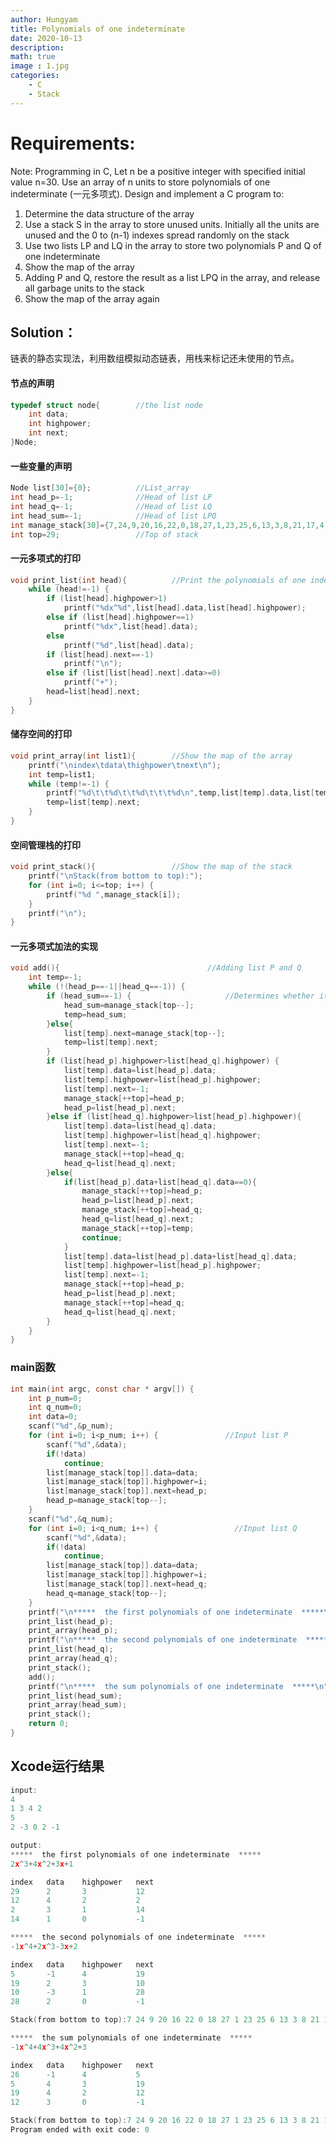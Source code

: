 ```yaml
---
author: Hungyam
title: Polynomials of one indeterminate
date: 2020-10-13
description: 
math: true
image : 1.jpg
categories:
    - C
    - Stack
---
```


# Requirements:

Note: Programming in C,
    Let n be a positive integer with specified initial value n=30. Use an array of n units to store polynomials of one indeterminate (一元多项式). Design and implement a C program to:

1. Determine the data structure of the array
2. Use a stack S in the array to store unused units. Initially all the units are unused and the 0 to
      (n-1) indexes spread randomly on the stack
3. Use two lists LP and LQ in the array to store two polynomials P and Q of one indeterminate
4. Show the map of the array
5. Adding P and Q, restore the result as a list LPQ in the array, and release all garbage units to the stack
6. Show the map of the array again

## Solution：

​	链表的静态实现法，利用数组模拟动态链表，用栈来标记还未使用的节点。

#### 节点的声明

```C
typedef struct node{        //the list node
    int data;
    int highpower;
    int next;
}Node;
```

#### 一些变量的声明

```C
Node list[30]={0};          //List_array
int head_p=-1;              //Head of list LP
int head_q=-1;              //Head of list LQ
int head_sum=-1;            //Head of list LPQ
int manage_stack[30]={7,24,9,20,16,22,0,18,27,1,23,25,6,13,3,8,21,17,4,11,15,26,5,19,10,28,29,12,2,14}; //Store unused units
int top=29;                 //Top of stack
```

#### 一元多项式的打印

```C
void print_list(int head){          //Print the polynomials of one indeterminate
    while (head!=-1) {
        if (list[head].highpower>1)
            printf("%dx^%d",list[head].data,list[head].highpower);
        else if (list[head].highpower==1)
            printf("%dx",list[head].data);
        else
            printf("%d",list[head].data);
        if (list[head].next==-1)
            printf("\n");
        else if (list[list[head].next].data>=0)
            printf("+");
        head=list[head].next;
    }
}
```

#### 储存空间的打印

```C
void print_array(int list1){        //Show the map of the array
    printf("\nindex\tdata\thighpower\tnext\n");
    int temp=list1;
    while (temp!=-1) {
        printf("%d\t\t%d\t\t%d\t\t\t%d\n",temp,list[temp].data,list[temp].highpower,list[temp].next);
        temp=list[temp].next;
    }
}
```

#### 空间管理栈的打印

```C
void print_stack(){                 //Show the map of the stack
    printf("\nStack(from bottom to top):");
    for (int i=0; i<=top; i++) {
        printf("%d ",manage_stack[i]);
    }
    printf("\n");
}
```

#### 一元多项式加法的实现

```C
void add(){                                 //Adding list P and Q
    int temp=-1;
    while (!(head_p==-1||head_q==-1)) {
        if (head_sum==-1) {                     //Determines whether it is the first node
            head_sum=manage_stack[top--];
            temp=head_sum;
        }else{
            list[temp].next=manage_stack[top--];
            temp=list[temp].next;
        }
        if (list[head_p].highpower>list[head_q].highpower) {
            list[temp].data=list[head_p].data;
            list[temp].highpower=list[head_p].highpower;
            list[temp].next=-1;
            manage_stack[++top]=head_p;
            head_p=list[head_p].next;
        }else if (list[head_q].highpower>list[head_p].highpower){
            list[temp].data=list[head_q].data;
            list[temp].highpower=list[head_q].highpower;
            list[temp].next=-1;
            manage_stack[++top]=head_q;
            head_q=list[head_q].next;
        }else{
            if(list[head_p].data+list[head_q].data==0){
                manage_stack[++top]=head_p;
                head_p=list[head_p].next;
                manage_stack[++top]=head_q;
                head_q=list[head_q].next;
                manage_stack[++top]=temp;
                continue;
            }
            list[temp].data=list[head_p].data+list[head_q].data;
            list[temp].highpower=list[head_p].highpower;
            list[temp].next=-1;
            manage_stack[++top]=head_p;
            head_p=list[head_p].next;
            manage_stack[++top]=head_q;
            head_q=list[head_q].next;
        }
    }
}
```

### main函数

```C
int main(int argc, const char * argv[]) {
    int p_num=0;
    int q_num=0;
    int data=0;
    scanf("%d",&p_num);
    for (int i=0; i<p_num; i++) {               //Input list P
        scanf("%d",&data);
        if(!data)
            continue;
        list[manage_stack[top]].data=data;
        list[manage_stack[top]].highpower=i;
        list[manage_stack[top]].next=head_p;
        head_p=manage_stack[top--];
    }
    scanf("%d",&q_num);
    for (int i=0; i<q_num; i++) {                 //Input list Q
        scanf("%d",&data);
        if(!data)
            continue;
        list[manage_stack[top]].data=data;
        list[manage_stack[top]].highpower=i;
        list[manage_stack[top]].next=head_q;
        head_q=manage_stack[top--];
    }
    printf("\n*****  the first polynomials of one indeterminate  *****\n");
    print_list(head_p);
    print_array(head_p);
    printf("\n*****  the second polynomials of one indeterminate  *****\n");
    print_list(head_q);
    print_array(head_q);
    print_stack();
    add();
    printf("\n*****  the sum polynomials of one indeterminate  *****\n");
    print_list(head_sum);
    print_array(head_sum);
    print_stack();
    return 0;
}
```

## Xcode运行结果

```C
input:
4
1 3 4 2
5
2 -3 0 2 -1

output:
*****  the first polynomials of one indeterminate  *****
2x^3+4x^2+3x+1

index	data	highpower	next
29		2		3			12
12		4		2			2
2		3		1			14
14		1		0			-1

*****  the second polynomials of one indeterminate  *****
-1x^4+2x^3-3x+2

index	data	highpower	next
5		-1		4			19
19		2		3			10
10		-3		1			28
28		2		0			-1

Stack(from bottom to top):7 24 9 20 16 22 0 18 27 1 23 25 6 13 3 8 21 17 4 11 15 26 

*****  the sum polynomials of one indeterminate  *****
-1x^4+4x^3+4x^2+3

index	data	highpower	next
26		-1		4			5
5		4		3			19
19		4		2			12
12		3		0			-1

Stack(from bottom to top):7 24 9 20 16 22 0 18 27 1 23 25 6 13 3 8 21 17 4 11 15 29 2 10 14 28 
Program ended with exit code: 0
```


